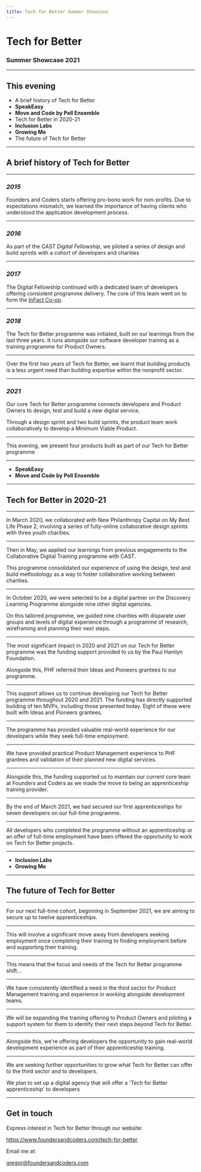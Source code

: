 ```yaml
---
title: Tech for Better Summer Showcase
---
```


# Tech for Better

### Summer Showcase 2021

---

## This evening

- A brief history of Tech for Better
- **SpeakEasy**
- **Move and Code by Pell Ensemble**
- Tech for Better in 2020-21
- **Inclusion Labs**
- **Growing Me**
- The future of Tech for Better

---

## A brief history of Tech for Better

---

### _2015_

Founders and Coders starts offering pro-bono work for non-profits. Due to expectations mismatch, we learned the importance of having clients who understood the application development process.

---

### _2016_

As part of the _CAST Digital Fellowship_, we piloted a series of design and build sprints with a cohort of developers and charities

---

### _2017_

The Digital Fellowship continued with a dedicated team of developers offering consistent programme delivery. The core of this team went on to form the [InFact Co-op](https://www.infactcoop.com/).

---

### _2018_

The Tech for Better programme was initiated, built on our learnings from the last three years. It runs alongside our software developer training as a training programme for Product Owners.

---

Over the first two years of Tech for Better, we learnt that building products is a less urgent need than building expertise within the nonprofit sector.

---

### _2021_

Our core Tech for Better programme connects developers and Product Owners to design, test and build a new digital service.

Through a design sprint and two build sprints, the product team work collaboratively to develop a Minimum Viable Product.

---

This evening, we present four products built as part of our Tech for Better programme

---

- **SpeakEasy**
- **Move and Code by Pell Ensemble**

---

## Tech for Better in 2020-21

---

In March 2020, we collaborated with New Philanthropy Capital on My Best Life Phase 2, involving a series of fully-online collaborative design sprints with three youth charities.

---

Then in May, we applied our learnings from previous engagements to the Collaborative Digital Training programme with CAST.

This programme consolidated our experience of using the design, test and build methodology as a way to foster collaborative working between charities.

---

In October 2020, we were selected to be a digital partner on the Discovery Learning Programme alongside nine other digital agencies.

On this tailored programme, we guided nine charities with disparate user groups and levels of digital experience through a programme of research, wireframing and planning their next steps.

---

The most significant impact in 2020 and 2021 on our Tech for Better programme was the funding support provided to us by the Paul Hamlyn Foundation.

Alongside this, PHF referred their Ideas and Pioneers grantees to our programme.

---

This support allows us to continue developing our Tech for Better programme throughout 2020 and 2021. The funding has directly supported building of ten MVPs, including those presented today. Eight of these were built with Ideas and Pioneers grantees.

---

The programme has provided valuable real-world experience for our developers while they seek full-time employment.

---

We have provided practical Product Management experience to PHF grantees and validation of their planned new digital services.

---

Alongside this, the funding supported us to maintain our current core team at Founders and Coders as we made the move to being an apprenticeship training provider.

---

By the end of March 2021, we had secured our first apprenticeships for seven developers on our full-time programme.

---

All developers who completed the programme without an apprenticeship or an offer of full-time employment have been offered the opportunity to work on Tech for Better projects.

---

- **Inclusion Labs**
- **Growing Me**

---

## The future of Tech for Better

---

For our next full-time cohort, beginning in September 2021, we are aiming to secure up to twelve apprenticeships.

---

This will involve a significant move away from developers seeking employment once completing their training to finding employment before and supporting their training.

---

This means that the focus and needs of the Tech for Better programme shift...

---

We have consistently identified a need in the third sector for Product Management training and experience in working alongside development teams.

---

We will be expanding the training offering to Product Owners and piloting a support system for them to identify their next steps beyond Tech for Better.

---

Alongside this, we're offering developers the opportunity to gain real-world development experience as part of their apprenticeship training.

---

We are seeking further opportunities to grow what Tech for Better can offer to the third sector and to developers.

We plan to set up a digital agency that will offer a 'Tech for Better apprenticeship' to developers

---

## Get in touch

Express interest in Tech for Better through our website:

https://www.foundersandcoders.com/tech-for-better

Email me at:

gregor@foundersandcoders.com
